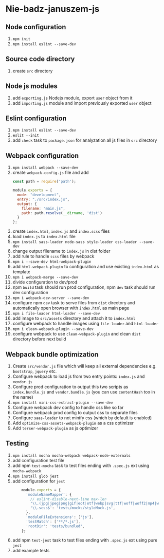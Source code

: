 # Nie-badz-januszem-js

## Node configuration
1. `npm init`
2. `npm install eslint --save-dev`

## Source code directory
1. create `src` directory

## Node js modules
2. add `exporting.js` Nodejs module, export `user` object from it
3. add `importing.js` module and import previously exported `user` object

## Eslint configuration
1. `npm install eslint --save-dev`
2. `eslit --init`
4. add `check` task to `package.json` for analyzation all js files in `src` directory

## Webpack configuration
1. `npm install webpack --save-dev`
2. create `webpack.config.js` file and add
    ```js
    const path = require('path');
    
    module.exports = {
      mode: "development",
      entry: "./src/index.js",
      output: {
        filename: "main.js",
        path: path.resolve(__dirname, 'dist')
      }
    };
    ```
3. create `index.html`, `index.js` and `index.scss` files
4. load `index.js` to `index.html` file 
5. `npm install sass-loader node-sass style-loader css-loader --save-dev`
6. change output filename to `index.js` in dist folder
7. add rule to handle `scss` files by webpack
8. `npm i --save-dev html-webpack-plugin`
9. add `html-webpack-plugin` to configuration and use existing `index.html` as template
10. `npm i webpack-merge --save-dev`
11. divide configuration to dev/prod
12. npm `build` task should run prod configuration, npm `dev` task should run dev configuration
13. `npm i webpack-dev-server --save-dev`
14. configure npm `dev` task to serve files from `dist` directory and automatically open browser with `index.html`
as main page
15. `npm i file-loader html-loader --save-dev`
16. add image to `src/assets` directory and attach it to `index.html`
17. configure webpack to handle images using `file-loader` and `html-loader`
18. `npm i clean-webpack-plugin --save-dev`
19. configure webpack to use `clean-webpack-plugin` and clean `dist` directory before next build

## Webpack bundle optimization
1. Create `src/vendor.js` file which will keep all external dependencies e.g. `bootstrap`, `jquery` etc.
2. Configure webpack to load js from two entry points: `index.js` and `vendor.js`
3. Configure prod configuration to output this two scripts as `index.bundle.js` and `vendor.bundle.js` (you can use `contentHash` too in the name)
4. `npm install mini-css-extract-plugin --save-dev`
5. Configure webpack dev config to handle css like so far
6. Configure webpack prod config to output css to separate files
7. Configure `saas-loader` to not minify css (which by default is enabled)
8. Add `optimize-css-assets-webpack-plugin` as a css optimizer
9. Add `terser-webpack-plugin` as js optimizer

## Testing
1. `npm install mocha mocha-webpack webpack-node-externals`
2. add configuration test file
3. add npm `test-mocha` task to test files ending with `.spec.js` ext using `mocha-webpack`
4. `npm install glob jest`
5. add configuration for `jest`
    ```js
        module.exports = {
          'moduleNameMapper': {
            // eslint-disable-next-line max-len
            '\\.(jpg|jpeg|png|gif|eot|otf|webp|svg|ttf|woff|woff2|mp4|webm|wav|mp3|m4a|aac|oga)$': 'tests/mocks/fileMock.js',
            '\\.scss$': 'tests/mocks/styleMock.js',
          },
          'moduleFileExtensions': ['js'],
          'testMatch': ['**/*.js'],
          'rootDir': 'tests/bundled',
        };
    ```
6. add npm `test-jest` task to test files ending with `.spec.js` ext using pure `jest`
7. add example tests

